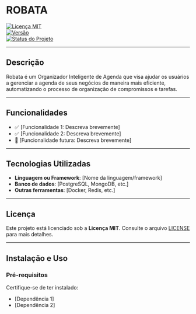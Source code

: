 # **ROBATA**

[![Licença MIT](https://img.shields.io/badge/license-MIT-blue.svg)](https://opensource.org/licenses/MIT)  
[![Versão](https://img.shields.io/badge/version-1.0.0-brightgreen.svg)](https://semver.org/)  
[![Status do Projeto](https://img.shields.io/badge/status-em%20desenvolvimento-yellow.svg)]()

---

## **Descrição**
Robata é um Organizador Inteligente de Agenda que visa ajudar os usuários a gerenciar a agenda de seus negócios de maneira mais eficiente, automatizando o processo de organização de compromissos e tarefas.

---

## **Funcionalidades**
- ✅ [Funcionalidade 1: Descreva brevemente]
- ✅ [Funcionalidade 2: Descreva brevemente]
- 🚀 [Funcionalidade futura: Descreva brevemente]

---

## **Tecnologias Utilizadas**
- **Linguagem ou Framework**: [Nome da linguagem/framework]
- **Banco de dados**: [PostgreSQL, MongoDB, etc.]
- **Outras ferramentas**: [Docker, Redis, etc.]

---

## **Licença**
Este projeto está licenciado sob a **Licença MIT**. Consulte o arquivo [LICENSE](LICENSE) para mais detalhes.

---

## **Instalação e Uso**

### **Pré-requisitos**
Certifique-se de ter instalado:
- [Dependência 1]  
- [Dependência 2]
